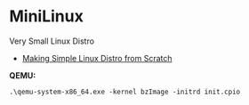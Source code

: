 # MiniLinux

Very Small Linux Distro

* [Making Simple Linux Distro from Scratch](https://www.youtube.com/watch?v=QlzoegSuIzg)

**QEMU:**

```
.\qemu-system-x86_64.exe -kernel bzImage -initrd init.cpio
```
